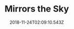 ---
title: Mirrors the Sky
artist: Layla Foy
date: 2018-11-24T02:09:10.543Z
cover: /upload/tumblr_od8ynlxegl1vfaqyoo1_1280.jpg
styles:
  - Pop
  - Psychedelic
links:
  spotify: https://open.spotify.com/album/4SzIpAMMprn1lzbEKogwCI?si=M9ViRHUNSfCGSp6IxNXhDw
  youtube: https://music.youtube.com/watch?v=77lquzoHPk4
  applemusic: https://itunes.apple.com/us/album/mirrors-the-sky/784935884?uo=4
  soundcloud: ""
  bandcamp: ""
  googleplay: https://play.google.com/music/m/Bwbxuca45opncxp3pagxgkumhxm?signup_if_needed=1
  deezer: https://www.deezer.com/album/45345721
---